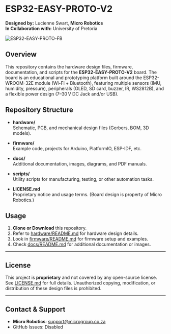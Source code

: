 # ESP32-EASY-PROTO-V2

**Designed by:** Lucienne Swart, **Micro Robotics**  
**In Collaboration with:** University of Pretoria

![ESP32-EASY-PROTO-FB](https://github.com/user-attachments/assets/fbfdc9b4-7b1e-4b1b-b0ce-1ebc5f586d44)

## Overview

This repository contains the hardware design files, firmware, documentation, and scripts for the **ESP32-EASY-PROTO-V2** board. The board is an educational and prototyping platform built around the ESP32-WROOM-32E module (Wi-Fi + Bluetooth), featuring multiple sensors (IMU, humidity, pressure), peripherals (OLED, SD card, buzzer, IR, WS2812B), and a flexible power design (7–30 V DC Jack and/or USB).

## Repository Structure

- **hardware/**  
  Schematic, PCB, and mechanical design files (Gerbers, BOM, 3D models).

- **firmware/**  
  Example code, projects for Arduino, PlatformIO, ESP-IDF, etc.

- **docs/**  
  Additional documentation, images, diagrams, and PDF manuals.

- **scripts/**  
  Utility scripts for manufacturing, testing, or other automation tasks.

- **LICENSE.md**  
  Proprietary notice and usage terms. (Board design is property of Micro Robotics.)

## Usage

1. **Clone or Download** this repository.  
2. Refer to [hardware/README.md](hardware/README.md) for hardware design details.  
3. Look in [firmware/README.md](firmware/README.md) for firmware setup and examples.  
4. Check [docs/README.md](docs/README.md) for additional documentation or images.

---

## License

This project is **proprietary** and not covered by any open-source license. See [LICENSE.md](LICENSE.md) for full details. Unauthorized copying, modification, or distribution of these design files is prohibited.

---

## Contact & Support

- **Micro Robotics**: support@microgroup.co.za  
- GitHub Issues: Disabled

